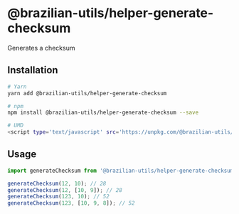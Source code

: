 # @brazilian-utils/helper-generate-checksum

Generates a checksum

## Installation

```sh
# Yarn
yarn add @brazilian-utils/helper-generate-checksum

# npm
npm install @brazilian-utils/helper-generate-checksum --save

# UMD
<script type='text/javascript' src='https://unpkg.com/@brazilian-utils/helper-generate-checksum/dist/index.umd.js'></script>
```

## Usage

```js
import generateChecksum from '@brazilian-utils/helper-generate-checksum';

generateChecksum(12, 10); // 28
generateChecksum(12, [10, 9]); // 28
generateChecksum(123, 10); // 52
generateChecksum(123, [10, 9, 8]); // 52
```
